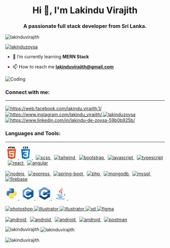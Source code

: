 <h1 align="center">Hi 👋, I'm Lakindu Virajith</h1>
<h3 align="center">A passionate full stack developer from Sri Lanka.</h3>

<p align="left"> <img src="https://komarev.com/ghpvc/?username=lakinduvirajith&label=Profile%20views&color=0e75b6&style=flat" alt="lakinduvirajith" /> </p>

<p align="left"> <a href="https://twitter.com/lakinduzoysa" target="blank"><img src="https://img.shields.io/twitter/follow/lakinduzoysa?logo=twitter&style=for-the-badge" alt="lakinduzoysa" /></a> </p>

- 🌱 I’m currently learning **MERN Stack**

- 📫 How to reach me **lakinduvirajith@gmail.com**

<img align="center" alt="Coding" width="400" src="https://media.tenor.com/2uyENRmiUt0AAAAC/coding.gif">

<h3 align="left">Connect with me:</h3>
<p align="left"><hr>
  <!--facebook icon-->
  <a href="https://fb.com/https://web.facebook.com/lakindu.virajith.1/" target="blank">
    <img align="center" src="https://raw.githubusercontent.com/rahuldkjain/github-profile-readme-generator/master/src/images/icons/Social/facebook.svg" alt="https://web.facebook.com/lakindu.virajith.1/" height="30" width="40" />
  </a>

  <!--instagram icon-->
  <a href="https://instagram.com/https://www.instagram.com/lakindu_virajith/" target="blank">
    <img align="center" src="https://raw.githubusercontent.com/rahuldkjain/github-profile-readme-generator/master/src/images/icons/Social/instagram.svg" alt="https://www.instagram.com/lakindu_virajith/" height="30" width="40" />
  </a>
  
  <!--twitter icon-->
  <a href="https://twitter.com/lakinduzoysa" target="blank">
    <img align="center" src="https://raw.githubusercontent.com/rahuldkjain/github-profile-readme-generator/master/src/images/icons/Social/twitter.svg" alt="lakinduzoysa" height="30" width="40" />
  </a>
  
  <!--linkedin icon-->
  <a href="https://linkedin.com/in/https://www.linkedin.com/in/lakindu-de-zoysa-59b0b925b/" target="blank">
    <img align="center" src="https://raw.githubusercontent.com/rahuldkjain/github-profile-readme-generator/master/src/images/icons/Social/linked-in-alt.svg" alt="https://www.linkedin.com/in/lakindu-de-zoysa-59b0b925b/" height="30" width="40" />
  </a>
</p>

<h3 align="left">Languages and Tools:</h3>
<p align="left"><hr>
  <!--html icon-->
  <a href="https://www.w3.org/html/" target="_blank" rel="noreferrer">
    <img src="https://raw.githubusercontent.com/devicons/devicon/master/icons/html5/html5-original-wordmark.svg" alt="html5" height="40"/> </a>
  
  <!--css icon-->
  <a href="https://www.w3schools.com/css/" target="_blank" rel="noreferrer">
    <img src="https://raw.githubusercontent.com/devicons/devicon/master/icons/css3/css3-original-wordmark.svg" alt="css3" height="40"/> </a>&nbsp;

  <!--scss icon-->
  <a href="https://sass-lang.com/" target="_blank" rel="noreferrer">
    <img src="https://www.vectorlogo.zone/logos/sass-lang/sass-lang-icon.svg" alt="scss" height="40"/> </a>&nbsp;

  <!--tailwind icon-->
  <a href="https://tailwindcss.com" target="_blank" rel="noreferrer">
    <img src="https://www.vectorlogo.zone/logos/tailwindcss/tailwindcss-icon.svg" alt="tailwind" height="40"/> </a>&nbsp;

  <!--bootstrap icon-->
  <a href="https://getbootstrap.com" target="_blank" rel="noreferrer">
    <img src="https://www.vectorlogo.zone/logos/getbootstrap/getbootstrap-icon.svg" alt="bootstrap" height="36"/> </a>&nbsp;
    
  <!--js icon-->
  <a href="https://developer.mozilla.org/en-US/docs/Web/JavaScript" target="_blank" rel="noreferrer">
    <img src="https://user-images.githubusercontent.com/86775461/211158066-10773487-f9f7-46c7-a286-63a01a19f9b7.png" alt="javascript" height="40"/> </a>&nbsp;

  <!--typescript icon-->
  <a href="https://www.typescriptlang.org/" target="_blank" rel="noreferrer">
    <img src="https://www.vectorlogo.zone/logos/typescriptlang/typescriptlang-ar21.svg" alt="typescript" height="40"/> </a>&nbsp;
    
  <!--react icon-->
  <a href="https://reactjs.org/" target="_blank" rel="noreferrer">
    <img src="https://www.vectorlogo.zone/logos/reactjs/reactjs-icon.svg" alt="react" height="40"/> </a>&nbsp;

  <!--angular icon-->
  <a href="https://angular.io/" target="_blank" rel="noreferrer">
    <img src="https://www.vectorlogo.zone/logos/angular/angular-icon.svg" alt="angular" height="40"/> </a>
  <br/><br/>
    
  <!--node js icon-->
  <a href="https://nodejs.org" target="_blank" rel="noreferrer">
    <img src="https://www.vectorlogo.zone/logos/nodejs/nodejs-ar21.svg" alt="nodejs" height="40"/> </a>&nbsp;
  
  <!--express icon-->
  <a href="https://expressjs.com" target="_blank" rel="noreferrer">
    <img src="https://www.vectorlogo.zone/logos/expressjs/expressjs-ar21.svg" alt="express" height="40"/> </a>&nbsp;

  <!--spring boot icon-->
  <a href="https://spring.io/projects/spring-boot" target="_blank" rel="noreferrer">
    <img src="https://www.vectorlogo.zone/logos/springio/springio-ar21.svg" alt="spring-boot" height="40"/> </a>&nbsp;

  <!--php icon-->
  <a href="https://www.php.net" target="_blank" rel="noreferrer">
    <img src="https://www.vectorlogo.zone/logos/php/php-ar21.svg" alt="php" height="40"/> </a>&nbsp;
    
  <!--mongo db icon-->
  <a href="https://www.mongodb.com/" target="_blank" rel="noreferrer">
    <img src="https://www.vectorlogo.zone/logos/mongodb/mongodb-ar21.svg" alt="mongodb" height="40"/> </a>&nbsp;
  
  <!--mysql icon-->
  <a href="https://www.mysql.com/" target="_blank" rel="noreferrer">
    <img src="https://www.vectorlogo.zone/logos/mysql/mysql-ar21.svg" alt="mysql" height="40"/> </a>&nbsp;
    
  <!--firebase icon-->
  <a href="https://firebase.google.com/" target="_blank" rel="noreferrer">
    <img src="https://www.vectorlogo.zone/logos/firebase/firebase-icon.svg" alt="firebase" height="40"/> </a>
  <br/><br/>
  
  <!--python icon-->
  <a href="https://www.python.org" target="_blank" rel="noreferrer">
    <img src="https://raw.githubusercontent.com/devicons/devicon/master/icons/python/python-original.svg" alt="python" width="40" height="40"/> </a>&nbsp;
  
  <!--c icon-->
  <a href="https://www.cprogramming.com/" target="_blank" rel="noreferrer">
    <img src="https://raw.githubusercontent.com/devicons/devicon/master/icons/c/c-original.svg" alt="c" width="40" height="40"/> </a>&nbsp;
  
  <!--c++ icon-->
  <a href="https://www.w3schools.com/cpp/" target="_blank" rel="noreferrer">
    <img src="https://raw.githubusercontent.com/devicons/devicon/master/icons/cplusplus/cplusplus-original.svg" alt="cplusplus" width="40" height="40"/> </a>&nbsp;
  
  <!--java icon-->
  <a href="https://www.java.com" target="_blank" rel="noreferrer">
    <img src="https://raw.githubusercontent.com/devicons/devicon/master/icons/java/java-original.svg" alt="java" width="40" height="40"/> </a>&nbsp;
  <br/><br/>
    
  <!--photoshop icon-->
  <a href="https://www.photoshop.com/en" target="_blank" rel="noreferrer">
    <img src="https://user-images.githubusercontent.com/86775461/211157043-3da5d669-fc42-45ec-96f4-f7063eced4df.png" alt="photoshop" width="50" height="50"/> </a>
  
  <!--illustrator icon-->
  <a href="https://www.adobe.com/in/products/illustrator.html" target="_blank" rel="noreferrer">
    <img src="https://user-images.githubusercontent.com/86775461/211157111-470b768c-e85b-4987-8940-e9a3b5509548.png" alt="illustrator" width="50" height="50"/> </a>
  
  <!--premiere pro icon-->
  <a href="https://www.adobe.com/in/products/premiere.html" target="_blank" rel="noreferrer">
    <img src="https://user-images.githubusercontent.com/86775461/211157344-9e5e74dc-bf25-4f38-b0d5-ff9de4bd4752.png" alt="illustrator" width="50" height="50"/> </a>
  
  <!--xd icon-->
  <a href="https://www.adobe.com/products/xd.html" target="_blank" rel="noreferrer">
    <img src="https://user-images.githubusercontent.com/86775461/211157441-a721da13-03a1-4e9a-9627-ebed19ed7fec.png" alt="xd" width="50" height="50"/> </a>
  
  <!--figma icon-->
  <a href="https://www.figma.com/" target="_blank" rel="noreferrer">
    <img src="https://user-images.githubusercontent.com/86775461/211157515-fe344350-7783-4032-bc2a-459118f040fb.png" alt="figma" width="40" height="40"/> </a>
  <br/><br/>
  
  <!--android icon-->
  <a href="https://developer.android.com" target="_blank" rel="noreferrer">
     <img src="https://user-images.githubusercontent.com/86775461/211157590-7dacf851-8920-45bf-b8d9-bef04ec8e827.png" alt="android" width="40" height="40"/> </a>&nbsp;
  
  <!--visual studio icon-->
  <a href="https://visualstudio.microsoft.com" target="_blank" rel="noreferrer">
     <img src="https://user-images.githubusercontent.com/86775461/211157867-12116023-b91b-4f2f-a472-a4ab1980d402.png" alt="android" width="40" height="40"/> </a>&nbsp;
  
  <!--visual studio code icon-->
  <a href="https://code.visualstudio.com" target="_blank" rel="noreferrer">
     <img src="https://user-images.githubusercontent.com/86775461/211157739-56a58a21-768f-4594-91a3-c90140c8bfe5.png" alt="android" width="40" height="40"/> </a>&nbsp;
  
  <!--sublime text icon-->
  <a href="https://www.sublimetext.com" target="_blank" rel="noreferrer">
     <img src="https://user-images.githubusercontent.com/86775461/211158004-3f874ddb-f07e-4475-b1a2-49e5054460d8.png" alt="android" width="40" height="40"/> </a>&nbsp;
     
  <!--postman icon-->
  <a href="https://postman.com" target="_blank" rel="noreferrer">
    <img src="https://www.vectorlogo.zone/logos/getpostman/getpostman-icon.svg" alt="postman" width="40" height="40"/> </a>
</p>

<p><img align="left" src="https://github-readme-stats.vercel.app/api/top-langs?username=lakinduvirajith&show_icons=true&locale=en&layout=compact" alt="lakinduvirajith" /></p>

<p>&nbsp;<img align="center" src="https://github-readme-stats.vercel.app/api?username=lakinduvirajith&show_icons=true&locale=en" alt="lakinduvirajith" /></p>

<p><img align="center" src="https://github-readme-streak-stats.herokuapp.com/?user=lakinduvirajith&" alt="lakinduvirajith" /></p>
